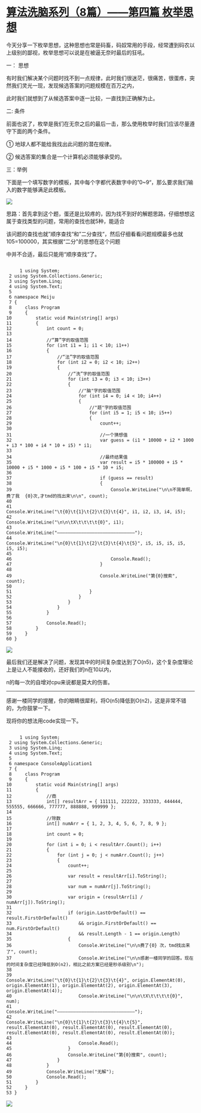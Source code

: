 # [算法洗脑系列（8篇）——第四篇 枚举思想][0]

今天分享一下枚举思想，这种思想也常是码畜，码奴常用的手段，经常遭到码农以上级别的鄙视，枚举思想可以说是在被逼无奈时最后的狂吼。

一： 思想

有时我们解决某个问题时找不到一点规律，此时我们很迷茫，很痛苦，很蛋疼，突然我们灵光一现，发现候选答案的问题规模在百万之内，

此时我们就想到了从候选答案中逐一比较，一直找到正确解为止。

二: 条件

前面也说了，枚举是我们在无奈之后的最后一击，那么使用枚举时我们应该尽量遵守下面的两个条件。

① 地球人都不能给我找出此问题的潜在规律。

② 候选答案的集合是一个计算机必须能够承受的。

三：举例

下面是一个填写数字的模板，其中每个字都代表数字中的”0~9“，那么要求我们输入的数字能够满足此模板。

![][1]

思路：首先拿到这个题，蛋还是比较疼的，因为找不到好的解题思路，仔细想想这属于查找类型的问题，常用的查找也就5种，能适合

该问题的查找也就”顺序查找“和”二分查找“，然后仔细看看问题规模最多也就105=100000，其实根据“二分"的思想在这个问题

中并不合适，最后只能用“顺序查找“了。

 
```

     1 using System;  
 2 using System.Collections.Generic;  
 3 using System.Linq;  
 4 using System.Text;  
 5   
 6 namespace Meiju  
 7 {  
 8     class Program  
 9     {  
10         static void Main(string[] args)  
11         {  
12             int count = 0;  
13   
14             //“算”字的取值范围  
15             for (int i1 = 1; i1 < 10; i1++)  
16             {  
17                 //“法”字的取值范围  
18                 for (int i2 = 0; i2 < 10; i2++)  
19                 {  
20                     //“洗”字的取值范围  
21                     for (int i3 = 0; i3 < 10; i3++)  
22                     {  
23                         //"脑"字的取值范围  
24                         for (int i4 = 0; i4 < 10; i4++)  
25                         {  
26                             //"题"字的取值范围  
27                             for (int i5 = 1; i5 < 10; i5++)  
28                             {  
29                                 count++;  
30   
31                                 //一个猜想值  
32                                 var guess = (i1 * 10000 + i2 * 1000 + i3 * 100 + i4 * 10 + i5) * i1;  
33   
34                                 //最终结果值  
35                                 var result = i5 * 100000 + i5 * 10000 + i5 * 1000 + i5 * 100 + i5 * 10 + i5;  
36   
37                                 if (guess == result)  
38                                 {  
39                                     Console.WriteLine("\n\n不简单啊，费了我  {0}次,才tmd的找出来\n\n", count);  
40   
41                                     Console.WriteLine("\t{0}\t{1}\t{2}\t{3}\t{4}", i1, i2, i3, i4, i5);  
42                                     Console.WriteLine("\n\n\tX\t\t\t\t{0}", i1);  
43                                     Console.WriteLine("—————————————————————————————");  
44                                     Console.WriteLine("\n{0}\t{1}\t{2}\t{3}\t{4}\t{5}", i5, i5, i5, i5, i5, i5);  
45   
46                                     Console.Read();  
47                                 }  
48   
49                                 Console.WriteLine("第{0}搜索", count);  
50   
51                             }  
52                         }  
53                     }  
54                 }  
55             }  
56   
57             Console.Read();  
58         }  
59     }  
60 }
```

![][2]

最后我们还是解决了问题，发现其中的时间复杂度达到了O(n5)，这个复杂度理论上是让人不能接收的，还好我们的n在10以内，

n的每一次的自增对cpu来说都是莫大的伤害。

__________________________________________________________________________________________________

感谢一楼同学的提醒，你的眼睛很犀利，将O(n5)降低到O(n2)，这是非常不错的，为你鼓掌一下。

现将你的想法用code实现一下。

 
```

     1 using System;  
 2 using System.Collections.Generic;  
 3 using System.Linq;  
 4 using System.Text;  
 5   
 6 namespace ConsoleApplication1  
 7 {  
 8     class Program  
 9     {  
10         static void Main(string[] args)  
11         {  
12             //商  
13             int[] resultArr = { 111111, 222222, 333333, 444444, 555555, 666666, 777777, 888888, 999999 };  
14   
15             //除数  
16             int[] numArr = { 1, 2, 3, 4, 5, 6, 7, 8, 9 };  
17   
18             int count = 0;  
19   
20             for (int i = 0; i < resultArr.Count(); i++)  
21             {  
22                 for (int j = 0; j < numArr.Count(); j++)  
23                 {  
24                     count++;  
25   
26                     var result = resultArr[i].ToString();  
27   
28                     var num = numArr[j].ToString();  
29   
30                     var origin = (resultArr[i] / numArr[j]).ToString();  
31   
32                     if (origin.LastOrDefault() == result.FirstOrDefault()  
33                         && origin.FirstOrDefault() == num.FirstOrDefault()  
34                         && result.Length - 1 == origin.Length)  
35                     {  
36                         Console.WriteLine("\n\n费了{0} 次，tmd找出来了", count);  
37                         Console.WriteLine("\n\n感谢一楼同学的回答。现在的时间复杂度已经降低到O(n2)，相比之前方案已经是秒杀级别\n");  
38   
39                         Console.WriteLine("\t{0}\t{1}\t{2}\t{3}\t{4}", origin.ElementAt(0), origin.ElementAt(1), origin.ElementAt(2), origin.ElementAt(3), origin.ElementAt(4));  
40                         Console.WriteLine("\n\n\tX\t\t\t\t{0}", num);  
41                         Console.WriteLine("—————————————————————————————");  
42                         Console.WriteLine("\n{0}\t{1}\t{2}\t{3}\t{4}\t{5}", result.ElementAt(0), result.ElementAt(0), result.ElementAt(0), result.ElementAt(0), result.ElementAt(0), result.ElementAt(0));  
43   
44                         Console.Read();  
45                     }  
46                     Console.WriteLine("第{0}搜索", count);  
47                 }  
48             }  
49             Console.WriteLine("无解");  
50             Console.Read();  
51         }  
52     }  
53 }
```

![][3]

[0]: http://www.cnblogs.com/huangxincheng/archive/2012/01/07/2315945.html
[1]: http://pic002.cnblogs.com/images/2012/214741/2012010719145030.png
[2]: http://pic002.cnblogs.com/images/2012/214741/2012010718571523.png
[3]: http://pic002.cnblogs.com/images/2012/214741/2012010720135059.png